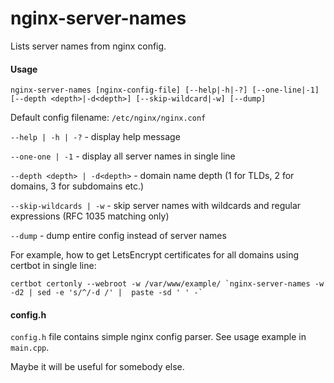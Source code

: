 nginx-server-names
==================

Lists server names from nginx config.

#### Usage ####

`nginx-server-names [nginx-config-file] [--help|-h|-?] [--one-line|-1] [--depth <depth>|-d<depth>] [--skip-wildcard|-w] [--dump]`

Default config filename: `/etc/nginx/nginx.conf`

`--help | -h | -?` - display help message

`--one-one | -1` - display all server names in single line

`--depth <depth> | -d<depth>` - domain name depth (1 for TLDs, 2 for domains, 3 for subdomains etc.)

`--skip-wildcards | -w` - skip server names with wildcards and regular expressions  (RFC 1035 matching only)

`--dump` - dump entire config instead of server names

For example, how to get LetsEncrypt certificates for all domains using certbot in single line:

``certbot certonly --webroot -w /var/www/example/ `nginx-server-names -w -d2 | sed -e 's/^/-d /' |  paste -sd ' ' -` ``

#### config.h ####

`config.h` file contains simple nginx config parser. See usage example in `main.cpp`.

Maybe it will be useful for somebody else.
